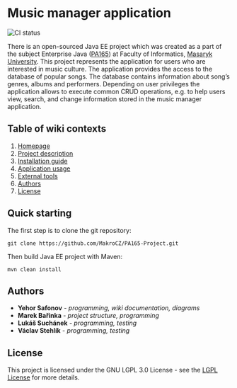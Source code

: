 # Music manager application #
![CI status](https://img.shields.io/badge/build-passing-brightgreen.svg)

There is an open-sourced Java EE project which was created as a part of the subject Enterprise Java ([PA165](https://kore.fi.muni.cz/wiki/index.php/PA165)) at Faculty of Informatics, [Masaryk University](https://www.muni.cz/en). This project represents the application for users who are interested in music culture. The application provides the access to the database of popular songs. The database contains information about song’s genres, albums and performers. Depending on user privileges the application allows to execute common CRUD operations, e.g. to help users view, search, and change information stored in the music manager application. 

## Table of wiki contexts
1. [ Homepage ](https://github.com/MakroCZ/PA165-Project/wiki)
1. [ Project description ](https://github.com/MakroCZ/PA165-Project/wiki/Project-description)
1. [ Installation guide ](https://github.com/MakroCZ/PA165-Project/wiki/Installation-guide)
1. [ Application usage ](https://github.com/MakroCZ/PA165-Project/wiki/Application-usage)
1. [ External tools ](https://github.com/MakroCZ/PA165-Project/wiki/External-tools)
1. [ Authors ](https://github.com/MakroCZ/PA165-Project/wiki#authors)
1. [ License ](https://github.com/MakroCZ/PA165-Project/wiki#license)

## Quick starting
The first step is to clone the git repository:
```
git clone https://github.com/MakroCZ/PA165-Project.git
```

Then build Java EE project with Maven:

```
mvn clean install
```


## Authors

* **Yehor Safonov** - *programming, wiki documentation, diagrams*
* **Marek Bařinka** - *project structure, programming* 
* **Lukáš Suchánek** - *programming, testing*
* **Václav Stehlík** - *programming, testing*


## License

This project is licensed under the GNU LGPL 3.0 License - see the [LGPL License](https://www.gnu.org/licenses/lgpl-3.0.en.html) for more details.
